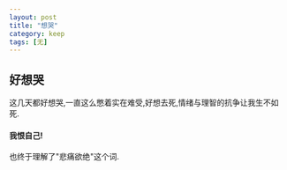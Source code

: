 ```yaml
---
layout: post
title: "想哭"
category: keep
tags: [无]
---
```


## 好想哭

这几天都好想哭,一直这么憋着实在难受,好想去死,情绪与理智的抗争让我生不如死.

#### 我恨自己!

也终于理解了"悲痛欲绝"这个词.